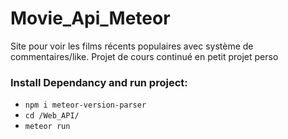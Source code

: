 # Movie_Api_Meteor
Site pour voir les films récents populaires avec système de commentaires/like.
Projet de cours continué en petit projet perso

### Install Dependancy and run project: 
- ```npm i meteor-version-parser```
- ```cd /Web_API/```
- ```meteor run```
